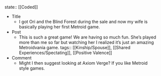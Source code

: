 state:: [[Coded]]

- Title
	- I got Ori and the Blind Forest during the sale and now my wife is basically playing her first Metroid game.
- Post
	- This is such a great game! We are having so much fun. She’s played more than me so far but watching her I realized it’s just an amazing Metroidvania game.
	  tags:: [[Kinship/Spouse]], [[Shared Experiences/Spectating]], [[Positive Valence]]
- Comment
	- Might I then suggest looking at Axiom Verge? If you like Metroid style games.